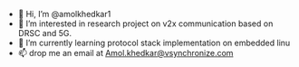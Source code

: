- 👋 Hi, I’m @amolkhedkar1
- 👀 I’m interested in research project on v2x communication based on DRSC and 5G.
- 🌱 I’m currently learning protocol stack implementation on embedded linu
- 📫 drop me an email at Amol.khedkar@vsynchronize.com

